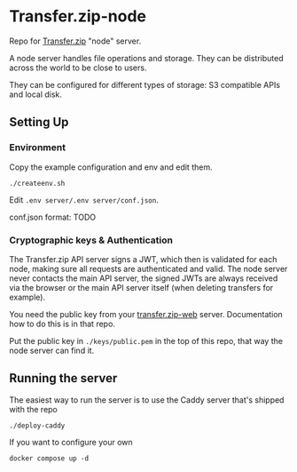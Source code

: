# Transfer.zip-node

Repo for [Transfer.zip](https://Transfer.zip) "node" server.

A node server handles file operations and storage. They can be distributed across the world to be close to users.

They can be configured for different types of storage: S3 compatible APIs and local disk.

## Setting Up

### Environment

Copy the example configuration and env and edit them.

```
./createenv.sh
```

Edit `.env server/.env server/conf.json`.

conf.json format: TODO

### Cryptographic keys & Authentication

The Transfer.zip API server signs a JWT, which then is validated for each node, making sure all requests are authenticated and valid.
The node server never contacts the main API server, the signed JWTs are always received via the browser or the main API server itself (when deleting transfers for example).

You need the public key from your [transfer.zip-web](https://github.com/robinkarlberg/transfer.zip-web) server.
Documentation how to do this is in that repo.

Put the public key in `./keys/public.pem` in the top of this repo, that way the node server can find it.

## Running the server

The easiest way to run the server is to use the Caddy server that's shipped with the repo
```
./deploy-caddy
```

If you want to configure your own 
```
docker compose up -d
```
